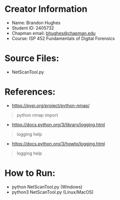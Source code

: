 # Creator Information
- Name: Brandon Hughes
- Student ID: 2405732
- Chapman email: bhughes@chapman.edu 
- Course: ISP 452 Fundamentals of Digital Forensics 

# Source Files: 
- NetScanTool.py

# References:
- https://pypi.org/project/python-nmap/
> python nmap import

- https://docs.python.org/3/library/logging.html
> logging help

- https://docs.python.org/3/howto/logging.html
> logging help

# How to Run:
- python NetScanTool.py (Windows)
- python3 NetScanTool.py (Linux/MacOS)

